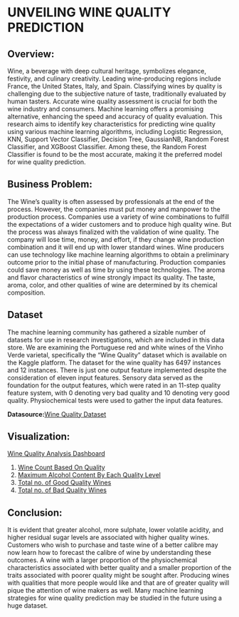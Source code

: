 # UNVEILING WINE QUALITY PREDICTION

## Overview:
  Wine, a beverage with deep cultural heritage, symbolizes elegance, festivity, and culinary creativity. Leading wine-producing regions include France, the United States, Italy, and Spain. Classifying wines by quality is challenging due to the subjective nature of taste, traditionally evaluated by human tasters. Accurate wine quality assessment is crucial for both the wine industry and consumers. Machine learning offers a promising alternative, enhancing the speed and accuracy of quality evaluation. This research aims to identify key characteristics for predicting wine quality using various machine learning algorithms, including Logistic Regression, KNN, Support Vector Classifier, Decision Tree, GaussianNB, Random Forest Classifier, and XGBoost Classifier. Among these, the Random Forest Classifier is found to be the most accurate, making it the preferred model for wine quality prediction.


## Business Problem:

  The Wine’s quality is often assessed by professionals at the end of the process. However, the companies must put money and
manpower to the production process. Companies use a variety of wine combinations to fulfill
the expectations of a wider customers and to produce high quality wine. But the process was
always finalized with the validation of wine quality. The company will lose time, money, and
effort, if they change wine production combination and it will end up with lower standard wines.
Wine producers can use technology like machine learning algorithms to obtain a preliminary
outcome prior to the initial phase of manufacturing. Production companies could save money
as well as time by using these technologies. The aroma and flavor characteristics of wine
strongly impact its quality. The taste, aroma, color, and other qualities of wine are determined
by its chemical composition.

## Dataset
  The machine learning community has gathered a sizable number of datasets for use in
research investigations, which are included in this data store. We are examining the Portuguese
red and white wines of the Vinho Verde varietal, specifically the “Wine Quality” dataset which
is available on the Kaggle platform. The dataset for the wine quality has 6497 instances and 12
instances. There is just one output feature implemented despite the consideration of eleven
input features. Sensory data served as the foundation for the output features, which were rated
in an 11-step quality feature system, with 0 denoting very bad quality and 10 denoting very good
quality. Physiochemical tests were used to gather the input data features.

**Datasource:**[Wine Quality Dataset](https://www.kaggle.com/datasets/rajyellow46/wine-quality)


## Visualization:
[Wine Quality Analysis Dashboard](https://public.tableau.com/views/WineQualityAnalysis_17168321549660/WineQualityAnalysis?:language=en-GB&:sid=&:display_count=n&:origin=viz_share_link)
1. [Wine Count Based On Quality](https://public.tableau.com/views/WineQualityAnalysis_17168321549660/winecount?:language=en-GB&:sid=&:display_count=n&:origin=viz_share_link)
2. [Maximum Alcohol Content By Each Quality Level](https://public.tableau.com/views/WineQualityAnalysis_17168321549660/MaxAlcoholcontent?:language=en-GB&:sid=&:display_count=n&:origin=viz_share_link)
3. [Total no. of Good Quality Wines](https://public.tableau.com/views/WineQualityAnalysis_17168321549660/GoodWines?:language=en-GB&:sid=&:display_count=n&:origin=viz_share_link)
4. [Total no. of Bad Quality Wines](https://public.tableau.com/views/WineQualityAnalysis_17168321549660/BadWines?:language=en-GB&:sid=&:display_count=n&:origin=viz_share_link)

## Conclusion:
  It is evident that greater alcohol, more sulphate, lower volatile acidity, and higher
residual sugar levels are associated with higher quality wines. Customers who wish to purchase
and taste wine of a better calibre may now learn how to forecast the calibre of wine by
understanding these outcomes. A wine with a larger proportion of the physiochemical
characteristics associated with better quality and a smaller proportion of the traits associated
with poorer quality might be sought after. Producing wines with qualities that more people would
like and that are of greater quality will pique the attention of wine makers as well. Many machine
learning strategies for wine quality prediction may be studied in the future using a huge dataset.
